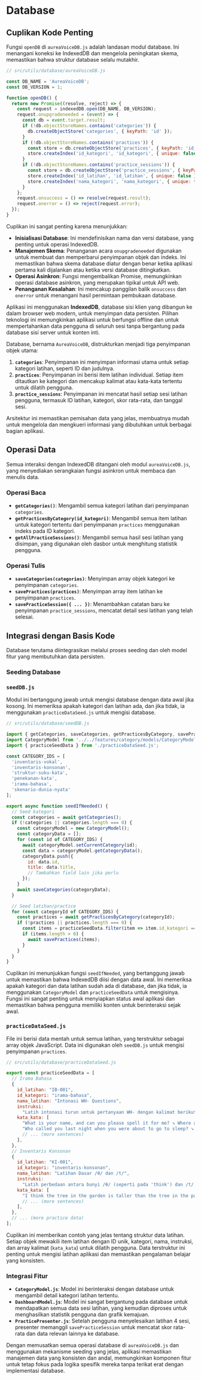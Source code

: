 # Database

## Cuplikan Kode Penting

Fungsi `openDB` di `aureaVoiceDB.js` adalah landasan modul database. Ini menangani koneksi ke IndexedDB dan mengelola peningkatan skema, memastikan bahwa struktur database selalu mutakhir.

```javascript
// src/utils/database/aureaVoiceDB.js

const DB_NAME = 'AureaVoiceDB';
const DB_VERSION = 1;

function openDB() {
  return new Promise((resolve, reject) => {
    const request = indexedDB.open(DB_NAME, DB_VERSION);
    request.onupgradeneeded = (event) => {
      const db = event.target.result;
      if (!db.objectStoreNames.contains('categories')) {
        db.createObjectStore('categories', { keyPath: 'id' });
      }
      if (!db.objectStoreNames.contains('practices')) {
        const store = db.createObjectStore('practices', { keyPath: 'id_latihan' });
        store.createIndex('id_kategori', 'id_kategori', { unique: false });
      }
      if (!db.objectStoreNames.contains('practice_sessions')) {
        const store = db.createObjectStore('practice_sessions', { keyPath: 'id_sesi', autoIncrement: true });
        store.createIndex('id_latihan', 'id_latihan', { unique: false });
        store.createIndex('nama_kategori', 'nama_kategori', { unique: false });
      }
    };
    request.onsuccess = () => resolve(request.result);
    request.onerror = () => reject(request.error);
  });
}
```

Cuplikan ini sangat penting karena menunjukkan:
- **Inisialisasi Database**: Ini mendefinisikan nama dan versi database, yang penting untuk operasi IndexedDB.
- **Manajemen Skema**: Penanganan acara `onupgradeneeded` digunakan untuk membuat dan memperbarui penyimpanan objek dan indeks. Ini memastikan bahwa skema database diatur dengan benar ketika aplikasi pertama kali dijalankan atau ketika versi database ditingkatkan.
- **Operasi Asinkron**: Fungsi mengembalikan Promise, memungkinkan operasi database asinkron, yang merupakan tipikal untuk API web.
- **Penanganan Kesalahan**: Ini mencakup panggilan balik `onsuccess` dan `onerror` untuk menangani hasil permintaan pembukaan database.

Aplikasi ini menggunakan **IndexedDB**, database sisi klien yang dibangun ke dalam browser web modern, untuk menyimpan data persisten. Pilihan teknologi ini memungkinkan aplikasi untuk berfungsi offline dan untuk mempertahankan data pengguna di seluruh sesi tanpa bergantung pada database sisi server untuk konten inti.

Database, bernama `AureaVoiceDB`, distrukturkan menjadi tiga penyimpanan objek utama:

1.  **`categories`**: Penyimpanan ini menyimpan informasi utama untuk setiap kategori latihan, seperti ID dan judulnya.
2.  **`practices`**: Penyimpanan ini berisi item latihan individual. Setiap item ditautkan ke kategori dan mencakup kalimat atau kata-kata tertentu untuk dilatih pengguna.
3.  **`practice_sessions`**: Penyimpanan ini mencatat hasil setiap sesi latihan pengguna, termasuk ID latihan, kategori, skor rata-rata, dan tanggal sesi.

Arsitektur ini memastikan pemisahan data yang jelas, membuatnya mudah untuk mengelola dan mengkueri informasi yang dibutuhkan untuk berbagai bagian aplikasi.

## Operasi Data

Semua interaksi dengan IndexedDB ditangani oleh modul `aureaVoiceDB.js`, yang menyediakan serangkaian fungsi asinkron untuk membaca dan menulis data.

### Operasi Baca

-   **`getCategories()`**: Mengambil semua kategori latihan dari penyimpanan `categories`.
-   **`getPracticesByCategory(id_kategori)`**: Mengambil semua item latihan untuk kategori tertentu dari penyimpanan `practices` menggunakan indeks pada ID kategori.
-   **`getAllPracticeSessions()`**: Mengambil semua hasil sesi latihan yang disimpan, yang digunakan oleh dasbor untuk menghitung statistik pengguna.

### Operasi Tulis

-   **`saveCategories(categories)`**: Menyimpan array objek kategori ke penyimpanan `categories`.
-   **`savePractices(practices)`**: Menyimpan array item latihan ke penyimpanan `practices`.
-   **`savePracticeSession({ ... })`**: Menambahkan catatan baru ke penyimpanan `practice_sessions`, mencatat detail sesi latihan yang telah selesai.

## Integrasi dengan Basis Kode

Database terutama diintegrasikan melalui proses seeding dan oleh model fitur yang membutuhkan data persisten.

### Seeding Database

### `seedDB.js`

Modul ini bertanggung jawab untuk mengisi database dengan data awal jika kosong. Ini memeriksa apakah kategori dan latihan ada, dan jika tidak, ia menggunakan `practiceDataSeed.js` untuk mengisi database.

```javascript
// src/utils/database/seedDB.js

import { getCategories, saveCategories, getPracticesByCategory, savePractices } from './aureaVoiceDB.js';
import CategoryModel from '../../features/category/models/CategoryModel.js';
import { practiceSeedData } from './practiceDataSeed.js';

const CATEGORY_IDS = [
  'inventaris-vokal',
  'inventaris-konsonan',
  'struktur-suku-kata',
  'penekanan-kata',
  'irama-bahasa',
  'skenario-dunia-nyata'
];

export async function seedIfNeeded() {
  // Seed kategori
  const categories = await getCategories();
  if (!categories || categories.length === 0) {
    const categoryModel = new CategoryModel();
    const categoryData = [];
    for (const id of CATEGORY_IDS) {
      await categoryModel.setCurrentCategory(id);
      const data = categoryModel.getCategoryData();
      categoryData.push({
        id: data.id,
        title: data.title,
        // Tambahkan field lain jika perlu
      });
    }
    await saveCategories(categoryData);
  }

  // Seed latihan/practice
  for (const categoryId of CATEGORY_IDS) {
    const practices = await getPracticesByCategory(categoryId);
    if (!practices || practices.length === 0) {
      const items = practiceSeedData.filter(item => item.id_kategori === categoryId);
      if (items.length > 0) {
        await savePractices(items);
      }
    }
  }
}
```

Cuplikan ini menunjukkan fungsi `seedIfNeeded`, yang bertanggung jawab untuk memastikan bahwa IndexedDB diisi dengan data awal. Ini memeriksa apakah kategori dan data latihan sudah ada di database, dan jika tidak, ia menggunakan `CategoryModel` dan `practiceSeedData` untuk mengisinya. Fungsi ini sangat penting untuk menyiapkan status awal aplikasi dan memastikan bahwa pengguna memiliki konten untuk berinteraksi sejak awal.

### `practiceDataSeed.js`

File ini berisi data mentah untuk semua latihan, yang terstruktur sebagai array objek JavaScript. Data ini digunakan oleh `seedDB.js` untuk mengisi penyimpanan `practices`.

```javascript
// src/utils/database/practiceDataSeed.js

export const practiceSeedData = [
  // Irama Bahasa
  {
    id_latihan: "IB-001",
    id_kategori: "irama-bahasa",
    nama_latihan: "Intonasi WH- Questions",
    instruksi:
      "Latih intonasi turun untuk pertanyaan WH- dengan kalimat berikut.",
    kata_kata: [
      "What is your name, and can you please spell it for me? ➘ Where are you from, and how long have you lived there? ➘ Why did she leave early even though the event was still ongoing? ➘ How do you make this recipe step by step so I can try it at home? ➘",
      "Who called you last night when you were about to go to sleep? ➘ When does the meeting start, and do we need to prepare anything in advance? ➘ Which one do you prefer, the blue dress or the red one for the party? ➘ Whose car is parked outside in front of our house since this morning? ➘",
      // ... (more sentences)
    ],
  },
  // Inventaris Konsonan
  {
    id_latihan: "KI-001",
    id_kategori: "inventaris-konsonan",
    nama_latihan: "Latihan Dasar /θ/ dan /t/",
    instruksi:
      "Latih perbedaan antara bunyi /θ/ (seperti pada 'think') dan /t/ (seperti pada 'tink'). Letakkan ujung lidah di antara gigi untuk /θ/.",
    kata_kata: [
      "I think the tree in the garden is taller than the tree in the park, but my friend said he tink the tree in the park is bigger. The teacher asked us to think carefully before we act, but my brother always tink he knows best. Sometimes I think about the future and wonder what it will bring, while my cousin tink only about the present. She said she would think of a solution, but he just tink it’s not a big problem.",
      // ... (more sentences)
    ],
  },
  // ... (more practice data)
];
```

Cuplikan ini memberikan contoh yang jelas tentang struktur data latihan. Setiap objek mewakili item latihan dengan ID unik, kategori, nama, instruksi, dan array kalimat (`kata_kata`) untuk dilatih pengguna. Data terstruktur ini penting untuk mengisi latihan aplikasi dan memastikan pengalaman belajar yang konsisten.

### Integrasi Fitur

-   **`CategoryModel.js`**: Model ini berinteraksi dengan database untuk mengambil detail kategori latihan tertentu.
-   **`DashboardModel.js`**: Model ini sangat bergantung pada database untuk mendapatkan semua data sesi latihan, yang kemudian diproses untuk menghasilkan statistik pengguna dan grafik kemajuan.
-   **`PracticePresenter.js`**: Setelah pengguna menyelesaikan latihan 4 sesi, presenter memanggil `savePracticeSession` untuk mencatat skor rata-rata dan data relevan lainnya ke database.

Dengan memusatkan semua operasi database di `aureaVoiceDB.js` dan menggunakan mekanisme seeding yang jelas, aplikasi memastikan manajemen data yang konsisten dan andal, memungkinkan komponen fitur untuk tetap fokus pada logika spesifik mereka tanpa terikat erat dengan implementasi database.